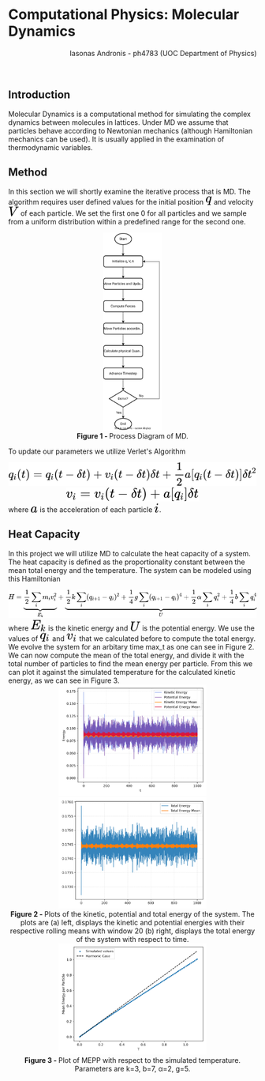# Computational Physics: Molecular Dynamics
<div align="right">Iasonas Andronis - ph4783 (UOC Department of Physics) </div>
<br></br>

## Introduction

Molecular Dynamics is a computational method for simulating the complex dynamics between molecules in lattices. Under MD we assume that particles behave according to Newtonian mechanics (although Hamiltonian mechanics can be used). It is usually applied in the examination of thermodynamic variables.

## Method

In this section we will shortly examine the iterative process that is MD. The algorithm requires user defined values for the initial position <!-- $q$ --> <img style="transform: translateY(0.1em); background: white;" src="..\..\svg\d1V1nnsN6J.svg"> and velocity <!-- $V$ --> <img style="transform: translateY(0.1em); background: white;" src="..\..\svg\UtMIJuUCH7.svg"> of each particle. We set the first one 0 for all particles and we sample from a uniform distribution within a predefined range for the second one.

<div style="text-align:center">
<img src="md_flowchart.svg" height="400">
</div>
<div style="text-align:center">
<b>Figure 1 - </b> Process Diagram of MD.
</div>

To update our parameters we utilize Verlet's Algorithm
<!-- $$
\begin{equation}
    q_{i}(t) = q_{i}(t-\delta t) + v_{i}(t-\delta t)\delta t + \frac{1}{2}a[q_{i}(t-\delta t)]\delta t^2
\end{equation}
$$ -->
<div align="center"><img style="background: white;" src="..\..\svg\pTH2lsmfU9.svg"></div>
<!-- $$
\begin{equation}
    v_{i} = v_{i}(t-\delta t) + a[q_{i}]\delta t
\end{equation}
$$ -->
<div align="center"><img style="background: white;" src="..\..\svg\0KCxMZCZ4o.svg"></div>
where <!-- $a$ --> <img style="transform: translateY(0.1em); background: white;" src="..\..\svg\9FGvUaLmnE.svg"> is the acceleration of each particle <!-- $i$ --> <img style="transform: translateY(0.1em); background: white;" src="..\..\svg\CclUWMGpgl.svg">.

## Heat Capacity

In this project we will utilize MD to calculate the heat capacity of a system. The heat capacity is defined as the proportionality constant between the mean total energy and the temperature. The system can be modeled using this Hamiltonian
<!-- $$
H = \underbrace{\frac{1}{2}\sum_{i} m_i v_i^2}_{E_k} + \underbrace{\frac{1}{2}k\sum_i(q_{i+1}-q_i)^2 + \frac{1}{4}g\sum_i(q_{i+1}-q_i)^4 + \frac{1}{2}\alpha\sum_i q_i^2 + \frac{1}{4}b\sum_i q_i^4}_{U}
$$ -->
<div align="center"><img style="background: white;" src="..\..\svg\ByNyqG1n1A.svg"></div>
where <!-- $E_k$ --> <img style="transform: translateY(0.1em); background: white;" src="..\..\svg\QNnxqiKcee.svg"> is the kinetic energy and <!-- $U$ --> <img style="transform: translateY(0.1em); background: white;" src="..\..\svg\kmkSDTBsyI.svg"> is the potential energy. We use the values of <!-- $q_i$ --> <img style="transform: translateY(0.1em); background: white;" src="..\..\svg\UVM3xJxV8C.svg"> and <!-- $v_i$ --> <img style="transform: translateY(0.1em); background: white;" src="..\..\svg\V4F8VY3ugy.svg"> that we calculated before to compute the total energy. We evolve the system for an arbitary time max_t as one can see in Figure 2. We can now compute the mean of the total energy, and divide it with the total number of particles to find the mean energy per particle. From this we can plot it against the simulated temperature for the calculated kinetic energy, as we can see in Figure 3.

<div style="text-align:center">
<img src="../data/images/energy_ts.png" width="300">
<img src="../data/images/total_energy_ts.png" width="300">
</div>
<div style="text-align:center">
<b>Figure 2 - </b> Plots of the kinetic, potential and total energy of the system. The plots are (a) left, displays the kinetic and potential energies with their respective rolling means with window 20 (b) right, displays the total energy of the system with respect to time.
</div>

<div style="text-align:center">
<img src="../data/images/temp_mepp.png" width="300">
</div>
<div style="text-align:center">
<b>Figure 3 - </b> Plot of MEPP with respect to the simulated temperature. Parameters are k=3, b=7, α=2, g=5.
</div>
